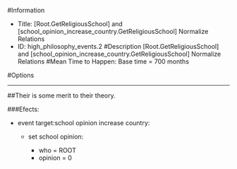 #Information
 - Title: [Root.GetReligiousSchool] and [school_opinion_increase_country.GetReligiousSchool] Normalize Relations
 - ID: high_philosophy_events.2
#Description
[Root.GetReligiousSchool] and [school_opinion_increase_country.GetReligiousSchool] Normalize Relations
#Mean Time to Happen:
Base time = 700 months

#Options

___
##Their is some merit to their theory.

###Efects:<ul><li>event target:school opinion increase country:</li><ul><li>set school opinion:</li><ul><li>who = ROOT</li><li>opinion = 0</li></ul></ul></ul>

